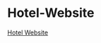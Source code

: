 # Hotel-Website
[Hotel Website](https://codebyprabhat.github.io/Hotel-Website/Hotel_website/index.html)
